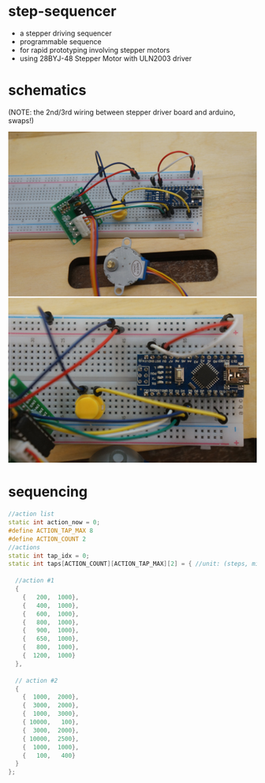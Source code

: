 # step-sequencer

- a stepper driving sequencer
- programmable sequence
- for rapid prototyping involving stepper motors
- using 28BYJ-48 Stepper Motor with ULN2003 driver

# schematics

(NOTE: the 2nd/3rd wiring between stepper driver board and arduino, swaps!)

![](img1.JPG)
![](img2.JPG)

# sequencing

```cpp
//action list
static int action_now = 0;
#define ACTION_TAP_MAX 8
#define ACTION_COUNT 2
//actions
static int tap_idx = 0;
static int taps[ACTION_COUNT][ACTION_TAP_MAX][2] = { //unit: (steps, millisec)

  //action #1
  {
    {   200,  1000},
    {   400,  1000},
    {   600,  1000},
    {   800,  1000},
    {   900,  1000},
    {   650,  1000},
    {   800,  1000},
    {  1200,  1000}
  },

  // action #2
  {
    {  1000,  2000},
    {  3000,  2000},
    {  1000,  3000},
    { 10000,   100},
    {  3000,  2000},
    { 10000,  2500},
    {  1000,  1000},
    {   100,   400}
  }
};
```
